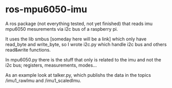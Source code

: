 # ros-mpu6050-imu
A ros package (not everything tested, not yet finished) that reads imu mpu6050 mesurements via i2c bus of a raspberry pi.

It uses the lib smbus [someday here will be a link] which only have read_byte and write_byte, so I wrote i2c.py which handle i2c bus and others read&write functions.

In mpu6050.py there is the stuff that only is related to the imu and not the i2c bus; registers, measurements, modes...

As an example look at talker.py, which publishs the data in the topics /imu1_rawImu and /imu1_scaledImu. 
